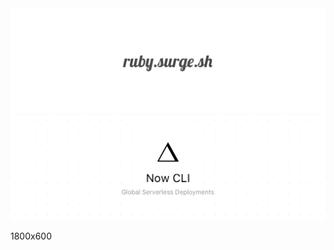 <img src="sd.png">
<img src="68747470733a2f2f6173736574732e7a6569742e636f2f696d6167652f75706c6f61642f76313534323234303937362f7265706f7369746f726965732f6e6f772d636c692f6e6f772d636c692d7265706f2d62616e6e65722d76322e706e67.png">


1800x600
